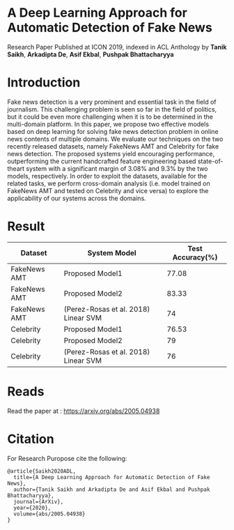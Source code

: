 # A Deep Learning Approach for Automatic Detection of Fake News
Research Paper Published at ICON 2019, indexed in ACL Anthology by **Tanik Saikh**, **Arkadipta De**, **Asif Ekbal**, **Pushpak Bhattacharyya**

# Introduction
Fake news detection is a very prominent and
essential task in the field of journalism. This
challenging problem is seen so far in the field
of politics, but it could be even more challenging when it is to be determined in the
multi-domain platform. In this paper, we
propose two effective models based on deep
learning for solving fake news detection problem in online news contents of multiple domains. We evaluate our techniques on the
two recently released datasets, namely FakeNews AMT and Celebrity for fake news detection. The proposed systems yield encouraging
performance, outperforming the current handcrafted feature engineering based state-of-theart system with a significant margin of 3.08%
and 9.3% by the two models, respectively. In
order to exploit the datasets, available for the
related tasks, we perform cross-domain analysis (i.e. model trained on FakeNews AMT and
tested on Celebrity and vice versa) to explore
the applicability of our systems across the domains.

# Result
|Dataset|System Model|Test Accuracy(%)|
|---|---|---|
|FakeNews AMT|Proposed Model1|77.08|
|FakeNews AMT|Proposed Model2|83.33|
|FakeNews AMT|(Perez-Rosas et al. 2018) Linear SVM|74|
|Celebrity|Proposed Model1|76.53|
|Celebrity|Proposed Model2|79|
|Celebrity|(Perez-Rosas et al. 2018) Linear SVM|76|

# Reads
Read the paper at : https://arxiv.org/abs/2005.04938

# Citation
For Research Puropose cite the following:
```
@article{Saikh2020ADL,
  title={A Deep Learning Approach for Automatic Detection of Fake News},
  author={Tanik Saikh and Arkadipta De and Asif Ekbal and Pushpak Bhattacharyya},
  journal={ArXiv},
  year={2020},
  volume={abs/2005.04938}
}
```
